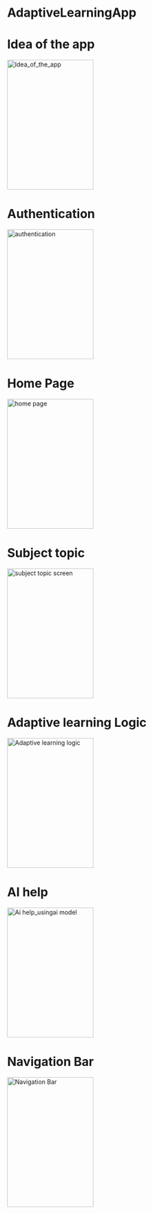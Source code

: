 # AdaptiveLearningApp




# Idea of the app
<img width="200" height="300" alt="Idea_of_the_app" src="https://github.com/Muskan28kumari/AdaptiveLearningApp/assets/104787786/2a95e336-7a23-40ab-ac64-084812da4ed4">

# Authentication
<img width="200" height="300" alt="authentication" src="https://github.com/Muskan28kumari/AdaptiveLearningApp/assets/104787786/88f6569f-ec22-4880-b08c-63fba4300c5a">

# Home Page
<img width="200" height="300" alt="home page" src="https://github.com/Muskan28kumari/AdaptiveLearningApp/assets/104787786/acaa84b3-c00c-4bea-b022-c2747b363ef7">

# Subject topic 
<img width="200" height="300" alt="subject topic screen" src="https://github.com/Muskan28kumari/AdaptiveLearningApp/assets/104787786/0b3116c5-9ede-42e9-8481-b43343ee6a88">

# Adaptive learning Logic
<img width="200" height="300" alt="Adaptive learning logic" src="https://github.com/Muskan28kumari/AdaptiveLearningApp/assets/104787786/d4c886b5-afb5-48f4-a3b5-be62ffab8d45">

# AI help 
<img width="200" height="300" alt="Ai help_usingai model" src="https://github.com/Muskan28kumari/AdaptiveLearningApp/assets/104787786/c219e54b-ba7f-4e86-bdb4-13ffd7437db0">

# Navigation Bar
<img width="200" height="300" alt="Navigation Bar " src="https://github.com/Muskan28kumari/AdaptiveLearningApp/assets/104787786/7087099f-d9f2-4378-a4b1-a3e8b872ae35">




